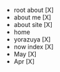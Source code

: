 - root about [X]
- about me [X]
- about site [X]
- home
- yorazuya [X]
- now index [X]
- May [X]
- Apr [X]